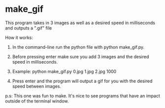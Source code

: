 # make_gif
This program takes in 3 images as well as a desired speed in milliseconds and outputs a ".gif" file 

How it works:

1. In the command-line run the python file with python make_gif.py.
2. Before pressing enter make sure you add 3 images and the desired speed in milliseconds.
   
3. Example: python make_gif.py 0.jpg 1.jpg 2.jpg 1000
   
5. Press enter and the program will output a gif for you with the desired speed between images.


p.s: This one was fun to make. It's nice to see programs that have an impact outside of the terminal window.
